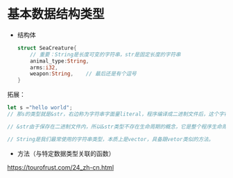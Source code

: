 # 基本数据结构类型

- 结构体

  ```rust
  struct SeaCreature{
      // 重要：String是长度可变的字符串，str是固定长度的字符串
      animal_type:String,
      arms:i32,
      weapon:String,	// 最后还是有个逗号
  }
  
  ```

拓展：

```rust
let s ="hello world";
// 那s的类型就是&str，右边称为字符串字面量literal，程序编译成二进制文件后，这个字符串会被保存在文件内部，所以s是特定位置字符串的引用，这就是为什么s是&str类型。

// &str由于保存在二进制文件内，所以&str类型不存在生命周期的概念，它是整个程序生命周期'static内都能访问的。

// String是我们最常使用的字符串类型，本质上是vector，具备跟vetor类似的方法。
```



- 方法（与特定数据类型关联的函数）

https://tourofrust.com/24_zh-cn.html